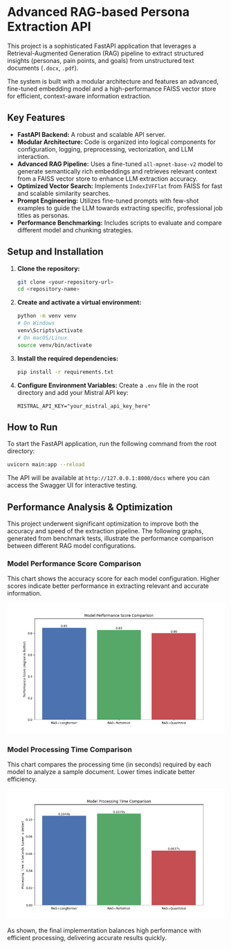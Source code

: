 # Advanced RAG-based Persona Extraction API

This project is a sophisticated FastAPI application that leverages a Retrieval-Augmented Generation (RAG) pipeline to extract structured insights (personas, pain points, and goals) from unstructured text documents (`.docx`, `.pdf`).

The system is built with a modular architecture and features an advanced, fine-tuned embedding model and a high-performance FAISS vector store for efficient, context-aware information extraction.

## Key Features

- **FastAPI Backend:** A robust and scalable API server.
- **Modular Architecture:** Code is organized into logical components for configuration, logging, preprocessing, vectorization, and LLM interaction.
- **Advanced RAG Pipeline:** Uses a fine-tuned `all-mpnet-base-v2` model to generate semantically rich embeddings and retrieves relevant context from a FAISS vector store to enhance LLM extraction accuracy.
- **Optimized Vector Search:** Implements `IndexIVFFlat` from FAISS for fast and scalable similarity searches.
- **Prompt Engineering:** Utilizes fine-tuned prompts with few-shot examples to guide the LLM towards extracting specific, professional job titles as personas.
- **Performance Benchmarking:** Includes scripts to evaluate and compare different model and chunking strategies.

## Setup and Installation

1.  **Clone the repository:**
    ```bash
    git clone <your-repository-url>
    cd <repository-name>
    ```

2.  **Create and activate a virtual environment:**
    ```bash
    python -m venv venv
    # On Windows
    venv\Scripts\activate
    # On macOS/Linux
    source venv/bin/activate
    ```

3.  **Install the required dependencies:**
    ```bash
    pip install -r requirements.txt
    ```

4.  **Configure Environment Variables:**
    Create a `.env` file in the root directory and add your Mistral API key:
    ```
    MISTRAL_API_KEY="your_mistral_api_key_here"
    ```

## How to Run

To start the FastAPI application, run the following command from the root directory:

```bash
uvicorn main:app --reload
```

The API will be available at `http://127.0.0.1:8000/docs` where you can access the Swagger UI for interactive testing.

## Performance Analysis & Optimization

This project underwent significant optimization to improve both the accuracy and speed of the extraction pipeline. The following graphs, generated from benchmark tests, illustrate the performance comparison between different RAG model configurations.

### Model Performance Score Comparison

This chart shows the accuracy score for each model configuration. Higher scores indicate better performance in extracting relevant and accurate information.

![Performance Score Comparison](visualizations/score_comparison.png)

### Model Processing Time Comparison

This chart compares the processing time (in seconds) required by each model to analyze a sample document. Lower times indicate better efficiency.

![Processing Time Comparison](visualizations/time_comparison.png)

As shown, the final implementation balances high performance with efficient processing, delivering accurate results quickly.